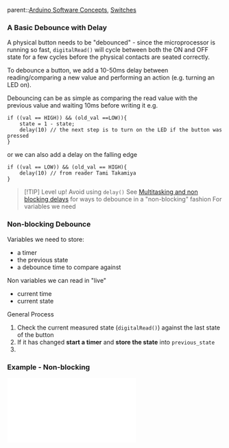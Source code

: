 parent::[Arduino Software Concepts](Arduino%20Software%20Concepts.md), [Switches](Switches.md)

### A Basic Debounce with Delay

A physical button needs to be "debounced" - since the microprocessor is running so fast, `digitalRead()` will cycle between both the ON and OFF state for a few cycles before the physical contacts are seated correctly.

To debounce a button, we add a 10-50ms delay between reading/comparing a new value and performing an action (e.g. turning an LED on). 

Debouncing can be as simple as comparing the read value with the previous value and waiting 10ms before writing it e.g. 

```
if ((val == HIGH)) && (old_val ==LOW)){
	state = 1 - state;
	delay(10) // the next step is to turn on the LED if the button was pressed
}
```

or we can also add a delay on the falling edge

```
if ((val == LOW)) && (old_val == HIGH){
	delay(10) // from reader Tami Takamiya
}
```

> [!TIP] Level up! Avoid using `delay()`
> See [Multitasking and non blocking delays](Multitasking%20and%20non%20blocking%20delays.md) for ways to debounce in a "non-blocking" fashion
For variables we need

### Non-blocking Debounce

Variables we need to store:
- a timer
- the previous state
- a debounce time to compare against

Non variables we can read in "live"
- current time
- current state

General Process
1. Check the current measured state (`digitalRead()`) against the last state of the button
2. If it has changed **start a timer** and **store the state** into `previous_state`
3. 

### Example - Non-blocking

![Example - Simple Debounce with MIllis](Example%20-%20Simple%20Debounce%20with%20MIllis.md)
